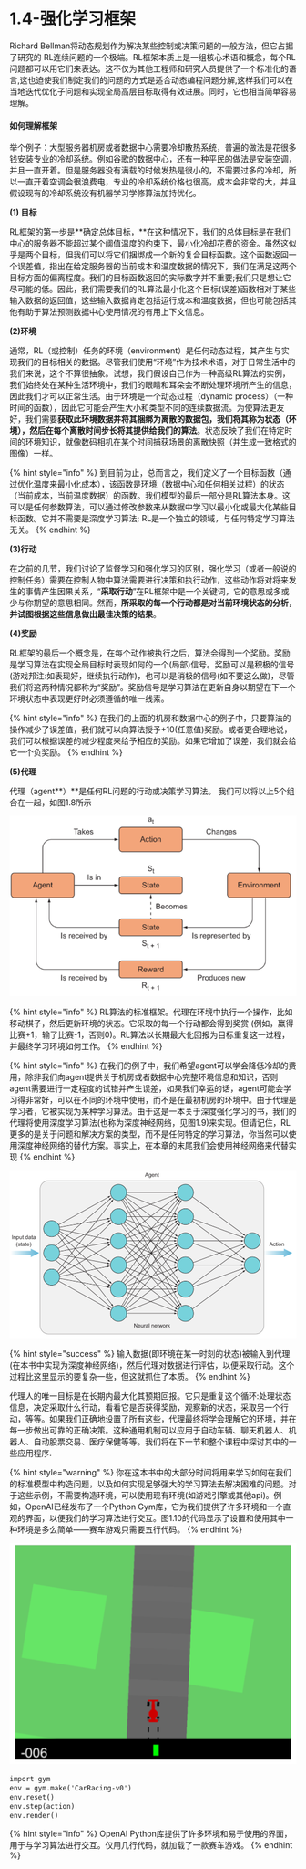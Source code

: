 # 1.4-强化学习框架

Richard Bellman将动态规划作为解决某些控制或决策问题的一般方法，但它占据了研究的 RL连续问题的一个极端。RL框架本质上是一组核心术语和概念，每个RL问题都可以用它们来表达。这不仅为其他工程师和研究人员提供了一个标准化的语言,这也迫使我们制定我们的问题的方式是适合动态编程问题分解,这样我们可以在当地迭代优化子问题和实现全局高层目标取得有效进展。同时，它也相当简单容易理解。

#### 如何理解框架

举个例子：大型服务器机房或者数据中心需要冷却散热系统，普遍的做法是花很多钱安装专业的冷却系统。例如谷歌的数据中心，还有一种平民的做法是安装空调，并且一直开着。但是服务器没有满载的时候发热是很小的，不需要过多的冷却，所以一直开着空调会很浪费电，专业的冷却系统价格也很高，成本会非常的大，并且假设现有的冷却系统没有机器学习学修算法加持优化。

**\(1\) 目标**

RL框架的第一步是**确定总体目标，**在这种情况下，我们的总体目标是在我们中心的服务器不能超过某个阈值温度的约束下，最小化冷却花费的资金。虽然这似乎是两个目标，但我们可以将它们捆绑成一个新的复合目标函数。这个函数返回一个误差值，指出在给定服务器的当前成本和温度数据的情况下，我们在满足这两个目标方面的偏离程度。我们的目标函数返回的实际数字并不重要;我们只是想让它尽可能的低。因此，我们需要我们的RL算法最小化这个目标\(误差\)函数相对于某些输入数据的返回值，这些输入数据肯定包括运行成本和温度数据，但也可能包括其他有助于算法预测数据中心使用情况的有用上下文信息。

**\(2\)环境**

通常，RL（或控制）任务的环境（environment）是任何动态过程，其产生与实现我们的目标相关的数据。尽管我们使用“环境”作为技术术语，对于日常生活中的我们来说，这个不算很抽象。试想，我们假设自己作为一种高级RL算法的实例，我们始终处在某种生活环境中，我们的眼睛和耳朵会不断处理环境所产生的信息，因此我们才可以正常生活。由于环境是一个动态过程（dynamic process）（一种时间的函数），因此它可能会产生大小和类型不同的连续数据流。为使算法更友好，我们需要**获取此环境数据并将其捆绑为离散的数据包，我们将其称为状态（环境），然后在每个离散时间步长将其提供给我们的算法**。状态反映了我们在特定时间的环境知识，就像数码相机在某个时间捕获场景的离散快照（并生成一致格式的图像）一样。

{% hint style="info" %}
到目前为止，总而言之，我们定义了一个目标函数（通过优化温度来最小化成本），该函数是环境（数据中心和任何相关过程）的状态（当前成本，当前温度数据）的函数。我们模型的最后一部分是RL算法本身。这可以是任何参数算法，可以通过修改参数来从数据中学习以最小化或最大化某些目标函数。它并不需要是深度学习算法; RL是一个独立的领域，与任何特定学习算法无关。
{% endhint %}

**\(3\)行动**

在之前的几节，我们讨论了监督学习和强化学习的区别，强化学习（或者一般说的控制任务）需要在控制人物中算法需要进行决策和执行动作，这些动作将对将来发生的事情产生因果关系，“**采取行动**”在RL框架中是一个关键词，它的意思或多或少与你期望的意思相同。然而，**所采取的每一个行动都是对当前环境状态的分析，并试图根据这些信息做出最佳决策的结果**。

**\(4\)奖励**

RL框架的最后一个概念是，在每个动作被执行之后，算法会得到一个奖励。奖励是学习算法在实现全局目标时表现如何的一个\(局部\)信号。奖励可以是积极的信号\(游戏邦注:如表现好，继续执行动作\)，也可以是消极的信号\(如不要这么做\)，尽管我们将这两种情况都称为“奖励”。奖励信号是学习算法在更新自身以期望在下一个环境状态中表现更好时必须遵循的唯一线索。

{% hint style="info" %}
在我们的上面的机房和数据中心的例子中，只要算法的操作减少了误差值，我们就可以向算法授予+10\(任意值\)奖励。或者更合理地说，我们可以根据误差的减少程度来给予相应的奖励。如果它增加了误差，我们就会给它一个负奖励。
{% endhint %}

**\(5\)代理**

代理（agent**）**是任何RL问题的行动或决策学习算法。 我们可以将以上5个组合在一起，如图1.8所示

![1.8](../../.gitbook/assets/image%20%2837%29.png)

{% hint style="info" %}
RL算法的标准框架。代理在环境中执行一个操作，比如移动棋子，然后更新环境的状态。它采取的每一个行动都会得到奖赏 \(例如，赢得比赛+1，输了比赛-1，否则0\)。RL算法以长期最大化回报为目标重复这一过程，并最终学习环境如何工作。
{% endhint %}

{% hint style="info" %}
在我们的例子中，我们希望agent可以学会降低冷却的费用，除非我们向agent提供关于机房或者数据中心完整环境信息和知识，否则agent需要进行一定程度的试错并产生误差，如果我们幸运的话，agent可能会学习得非常好，可以在不同的环境中使用，而不是在最初机房的环境中。由于代理是学习者，它被实现为某种学习算法。由于这是一本关于深度强化学习的书，我们的代理将使用深度学习算法\(也称为深度神经网络，见图1.9\)来实现。但请记住，RL更多的是关于问题和解决方案的类型，而不是任何特定的学习算法，你当然可以使用深度神经网络的替代方案。事实上，在本章的末尾我们会使用神经网络来代替实现
{% endhint %}

![1.9](../../.gitbook/assets/image%20%2839%29.png)

{% hint style="success" %}
输入数据\(即环境在某一时刻的状态\)被输入到代理\(在本书中实现为深度神经网络\)，然后代理对数据进行评估，以便采取行动。这个过程比这里显示的要复杂一些，但这就抓住了本质。
{% endhint %}

代理人的唯一目标是在长期内最大化其预期回报。它只是重复这个循环:处理状态信息，决定采取什么行动，看看它是否获得奖励，观察新的状态，采取另一个行动，等等。如果我们正确地设置了所有这些，代理最终将学会理解它的环境，并在每一步做出可靠的正确决策。这种通用机制可以应用于自动车辆、聊天机器人、机器人、自动股票交易、医疗保健等等。我们将在下一节和整个课程中探讨其中的一些应用程序.

{% hint style="warning" %}
你在这本书中的大部分时间将用来学习如何在我们的标准模型中构造问题，以及如何实现足够强大的学习算法去解决困难的问题。对于这些示例，不需要构造环境，可以使用现有环境\(如游戏引擎或其他api\)。例如，OpenAI已经发布了一个Python Gym库，它为我们提供了许多环境和一个直观的界面，以便我们的学习算法进行交互。图1.10的代码显示了设置和使用其中一种环境是多么简单——赛车游戏只需要五行代码。
{% endhint %}

![1.10](../../.gitbook/assets/image%20%2841%29.png)

```text
import gym
env = gym.make('CarRacing-v0')
env.reset()
env.step(action)
env.render()
```

{% hint style="info" %}
OpenAI Python库提供了许多环境和易于使用的界面，用于与学习算法进行交互。仅用几行代码，就加载了一款赛车游戏。
{% endhint %}





